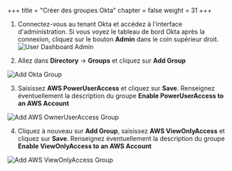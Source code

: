 +++
title = "Créer des groupes Okta"
chapter = false
weight = 31
+++
1. Connectez-vous au tenant Okta et accédez à l'interface d'administration. Si vous voyez le tableau de bord Okta après la connexion, cliquez sur le bouton **Admin** dans le coin supérieur droit.
![User Dashboard Admin](/images/55_user_dashboard_admin.png)

2. Allez dans **Directory** -> **Groups** et cliquez sur **Add Group**

![Add Okta Group](/images/60_add_okta_group.png)

3. Saisissez **AWS PowerUserAccess** et cliquez sur **Save**. Renseignez éventuellement la description du groupe **Enable PowerUserAccess to an AWS Account**

![Add AWS OwnerUserAccess Group](/images/70_add_aws_owerUserAccess_group.png)

4. Cliquez à nouveau sur **Add Group**, saisissez **AWS ViewOnlyAccess** et cliquez sur **Save**. Renseignez éventuellement la description du groupe **Enable ViewOnlyAccess to an AWS Account**

![Add AWS ViewOnlyAccess Group](/images/80_add_aws_viewOnlyAccess_group.png)
